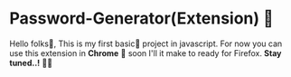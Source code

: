 # Password-Generator(Extension) 🔑

Hello folks👋, 
This is my first basic👶 project in javascript. For now you can use this extension in ****Chrome**** 🙂 soon
 I'll it make to ready for Firefox.  ****Stay tuned..!**** 💯✨
